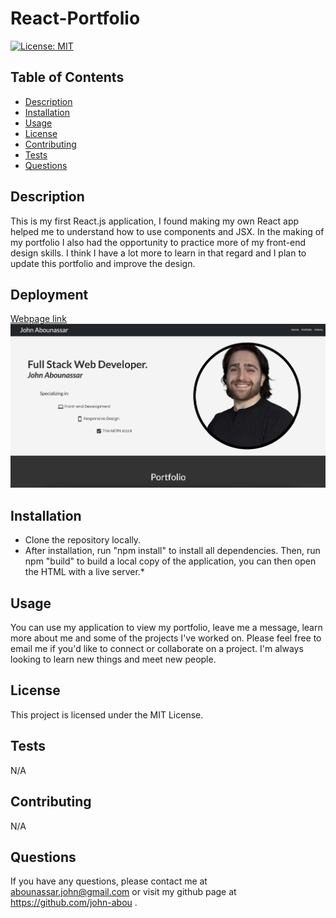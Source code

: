 # React-Portfolio

[![License: MIT](https://img.shields.io/badge/License-MIT-yellow.svg)](https://opensource.org/licenses/MIT)

## Table of Contents
- [Description](#description)
- [Installation](#installation)
- [Usage](#usage)
- [License](#license)
- [Contributing](#contributing)
- [Tests](#tests)
- [Questions](#questions)

## Description
This is my first React.js application, I found making my own React app helped me to understand how to use components and JSX. In the making of my portfolio I also had the opportunity to practice more of my front-end design skills. I think I have a lot more to learn in that regard and I plan to update this portfolio and improve the design. 

## Deployment
<a href="https://john-abou.github.io/react-portfolio/">Webpage link</a>
<img src='public/portfolio.png'> 


## Installation
* Clone the repository locally.
* After installation, run "npm install" to install all dependencies. Then, run npm "build" to build a local copy of the application, you can then open the HTML with a live server.*

## Usage
You can use my application to view my portfolio, leave me a message, learn more about me and some of the projects I've worked on. Please feel free to email me if you'd like to connect or collaborate on a project. I'm always looking to learn new things and meet new people.

## License
This project is licensed under the MIT License.

## Tests
N/A

## Contributing
N/A

## Questions
If you have any questions, please contact me at abounassar.john@gmail.com or visit my github page at https://github.com/john-abou .

